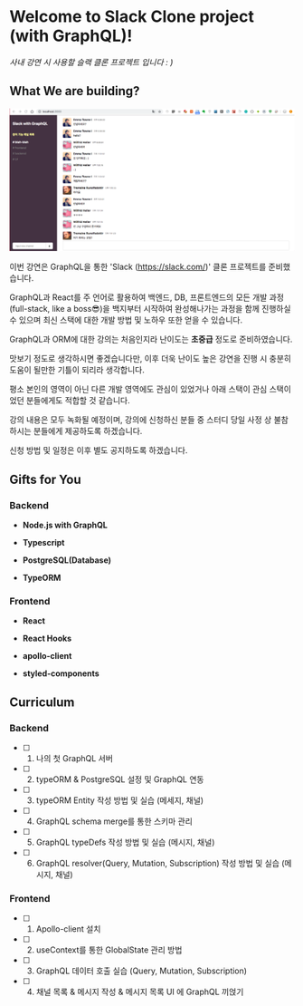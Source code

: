 # Welcome to Slack Clone project (with GraphQL)!

_사내 강연 시 사용할 슬랙 클론 프로젝트 입니다 : )_

## What We are building?
![](https://github.com/dev4us/source_warehouse/blob/master/images/KakaoTalk_20191208_190545041.png?raw=true)

이번 강연은 GraphQL을 통한 'Slack (https://slack.com/)' 클론 프로젝트를 준비했습니다.

GraphQL과 React를 주 언어로 활용하여 백엔드, DB, 프론트엔드의 모든 개발 과정(full-stack, like a boss😎)을 백지부터 시작하여 완성해나가는 과정을 함께 진행하실 수 있으며 최신 스택에 대한 개발 방법 및 노하우 또한 얻을 수 있습니다.

GraphQL과 ORM에 대한 강의는 처음인지라 난이도는 **초중급** 정도로 준비하였습니다. 

맛보기 정도로 생각하시면 좋겠습니다만, 이후 더욱 난이도 높은 강연을 진행 시 충분히 도움이 될만한 기틀이 되리라 생각합니다.

평소 본인의 영역이 아닌 다른 개발 영역에도 관심이 있었거나 아래 스택이 관심 스택이었던 분들에게도 적합할 것 같습니다.

강의 내용은 모두 녹화될 예정이며, 강의에 신청하신 분들 중 스터디 당일 사정 상 불참하시는 분들에게 제공하도록 하겠습니다.

신청 방법 및 일정은 이후 별도 공지하도록 하겠습니다.

## Gifts for You
### Backend

- **Node.js with GraphQL**

- **Typescript**

- **PostgreSQL(Database)**

- **TypeORM**

### Frontend

- **React**

- **React Hooks**

- **apollo-client**

- **styled-components**

## Curriculum
### Backend
- [ ] 1. 나의 첫 GraphQL 서버
- [ ] 2. typeORM & PostgreSQL 설정 및 GraphQL 연동
- [ ] 3. typeORM Entity 작성 방법 및 실습 (메세지, 채널)
- [ ] 4. GraphQL schema merge를 통한 스키마 관리
- [ ] 5. GraphQL typeDefs 작성 방법 및 실습 (메시지, 채널)
- [ ] 6. GraphQL resolver(Query, Mutation, Subscription) 작성 방법 및 실습 (메시지, 채널)

### Frontend
- [ ] 1. Apollo-client 설치
- [ ] 2. useContext를 통한 GlobalState 관리 방법
- [ ] 3. GraphQL 데이터 호출 실습 (Query, Mutation, Subscription)
- [ ] 4. 채널 목록 & 메시지 작성 & 메시지 목록 UI 에 GraphQL 끼얹기
